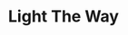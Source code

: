 ---
title: Light The Way
description: 
image: /assets/images/projects/project-light-the-way.jpg
links: 
  - name: Github
    url: 'https://github.com/light-the-way'
  - name: Site
    url: 'https://lighttheway.herokuapp.com/'
looking: Front-end Developers, UX Designers
location: Downtown LA
# partner: 
---